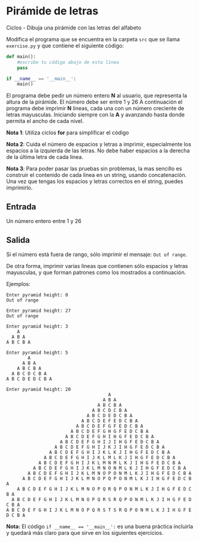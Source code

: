 # Pirámide de letras
Ciclos - Dibuja una pirámide con las letras del alfabeto

Modifica el programa que se encuentra en la carpeta `src` que se llama
`exercise.py` y que contiene el siguiente código:

```python
def main():    
    #escribe tu código abajo de esta línea
    pass

if __name__ == '__main__':
    main()
```

El programa debe pedir un número entero **N** al usuario, que representa
la altura de la pirámide. El número debe ser entre 1 y 26
A continuación el programa debe imprimir **N** lineas, cada una con un número
creciente de letras mayusculas. Iniciando siempre con la __A__ y avanzando
hasta donde permita el ancho de cada nivel.

**Nota 1**: Utiliza ciclos **for** para simplificar el código

**Nota 2**: Cuida el número de espacios y letras a imprimir,
especialmente los espacios a la izquierda de las letras.
No debe haber espacios a la derecha de la última letra de cada linea.

**Nota 3**: Para poder pasar las pruebas sin problemas, la mas sencillo es
construir el contenido de cada linea en un string, usando concatenación.
Una vez que tengas los espacios y letras correctos en el string, puedes
imprimirlo.

## Entrada

Un número entero entre 1 y 26

## Salida

Si el número está fuera de rango, sólo imprimir el mensaje: `Out of range`.

De otra forma, imprimir varias lineas que contienen sólo espacios
y letras mayusculas, y que forman patrones como los mostrados a continuación.

Ejemplos:

```
Enter pyramid height: 0
Out of range
```

```
Enter pyramid height: 27
Out of range
```

```
Enter pyramid height: 3
    A
  A B A
A B C B A
```

```
Enter pyramid height: 5
        A
      A B A
    A B C B A
  A B C D C B A
A B C D E D C B A
```

```
Enter pyramid height: 20
                                      A
                                    A B A
                                  A B C B A
                                A B C D C B A
                              A B C D E D C B A
                            A B C D E F E D C B A
                          A B C D E F G F E D C B A
                        A B C D E F G H G F E D C B A
                      A B C D E F G H I H G F E D C B A
                    A B C D E F G H I J I H G F E D C B A
                  A B C D E F G H I J K J I H G F E D C B A
                A B C D E F G H I J K L K J I H G F E D C B A
              A B C D E F G H I J K L M L K J I H G F E D C B A
            A B C D E F G H I J K L M N M L K J I H G F E D C B A
          A B C D E F G H I J K L M N O N M L K J I H G F E D C B A
        A B C D E F G H I J K L M N O P O N M L K J I H G F E D C B A
      A B C D E F G H I J K L M N O P Q P O N M L K J I H G F E D C B A
    A B C D E F G H I J K L M N O P Q R Q P O N M L K J I H G F E D C B A
  A B C D E F G H I J K L M N O P Q R S R Q P O N M L K J I H G F E D C B A
A B C D E F G H I J K L M N O P Q R S T S R Q P O N M L K J I H G F E D C B A
```

**Nota:** El código `if __name__ == '__main__':` es una buena práctica incluirla y quedará más claro para que sirve en los siguientes ejercicios.
